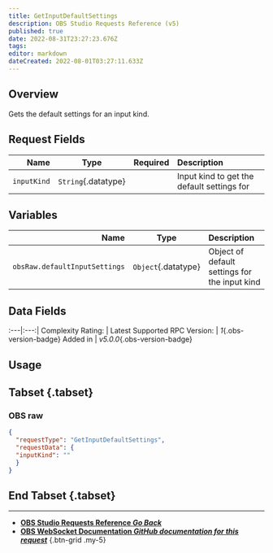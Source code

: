 ```yaml
---
title: GetInputDefaultSettings
description: OBS Studio Requests Reference (v5)
published: true
date: 2022-08-31T23:27:23.676Z
tags: 
editor: markdown
dateCreated: 2022-08-01T03:27:11.633Z
---
```


## Overview
Gets the default settings for an input kind.

## Request Fields
Name | Type | Required| Description |
----:|:----:|:-------:|:------------|
`inputKind` | `String`{.datatype} | <i class="mdi mdi-check-bold"></i> | Input kind to get the default settings for

## Variables
Name | Type | Description | 
----:|:---------:|:------------|
`obsRaw.defaultInputSettings` | `Object`{.datatype} | Object of default settings for the input kind

## Data Fields
:---|:---:|
Complexity Rating: | <span class="stars stars--3"></span>
Latest Supported RPC Version: | *1*{.obs-version-badge}
Added in | *v5.0.0*{.obs-version-badge}

## Usage
## Tabset {.tabset}
### OBS raw
```json
{
  "requestType": "GetInputDefaultSettings",
  "requestData": {
  "inputKind": ""
  }
}
```
## End Tabset {.tabset}

---

- [<i class="mdi mdi-chevron-left"></i>**OBS Studio Requests Reference *Go Back***](/en/Broadcasters/OBS/Requests)
- [<i class="mdi mdi-github"></i> **OBS WebSocket Documentation *GitHub documentation for this request***](https://github.com/obsproject/obs-websocket/blob/master/docs/generated/protocol.md#getinputdefaultsettings)
{.btn-grid .my-5}